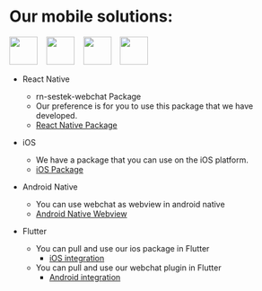 # Our mobile solutions:
[1]: https://github.com/sestek/rn-sestek-webchat
[2]: https://github.com/sestek/sestek-webchat-ios
[3]: https://github.com/sestek/integration-webchat-plugin/tree/main/Android%20Native
[4]: https://github.com/sestek/integration-webchat-plugin/tree/main/Flutter/Flutter-iOS
[5]: https://github.com/sestek/integration-webchat-plugin/tree/main/Flutter/Flutter-Android
<div>
 <img height="50" src="https://user-images.githubusercontent.com/25181517/183897015-94a058a6-b86e-4e42-a37f-bf92061753e5.png">
 &nbsp;&nbsp;
 <img height="50" src="https://user-images.githubusercontent.com/25181517/121406389-6267a300-c95e-11eb-8d67-f1e22afe8aea.png">
 &nbsp;&nbsp;
 <img height="50" src="https://user-images.githubusercontent.com/25181517/117269608-b7dcfb80-ae58-11eb-8e66-6cc8753553f0.png">
 &nbsp;&nbsp;
 <img height="50" src="https://user-images.githubusercontent.com/25181517/186150365-da1eccce-6201-487c-8649-45e9e99435fd.png">
</div>

- React Native
  * rn-sestek-webchat Package
  * Our preference is for you to use this package that we have developed.
  * [React Native Package][1]
 
- iOS
  
  * We have a package that you can use on the iOS platform.
  * [iOS Package][2]
    
- Android Native 
  * You can use webchat as webview in android native
  * [Android Native Webview][3]
    
- Flutter 
  * You can pull and use our ios package in Flutter
    - [iOS integration][4]
  * You can pull and use our webchat plugin in Flutter
    - [Android integration][5]
